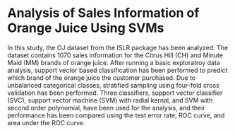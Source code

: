 # Analysis of Sales Information of Orange Juice Using SVMs

In this study, the OJ dataset from the ISLR package has been analyzed. The dataset contains 1070 sales information for the Citrus Hill (CH) and Minute Maid (MM) brands of orange juice. After running a basic exploratroy data analysis, support vector based classification has been performed to predict which brand of the orange juice the customer purchased. Due to unbalanced categorical classes, stratified sampling using four-fold cross validation has been performed. Three classifiers, support vector classifier (SVC), support vector machine (SVM) with radial kernal, and SVM with second order polynomial, have been used for the analysis, and their performance has been compared using the test error rate, ROC curve, and area under the ROC curve.

